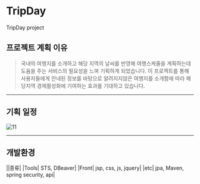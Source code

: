 # TripDay
TripDay project


## 프로젝트 계획 이유
> 국내의 여행지를 소개하고 해당 지역의 날씨를 반영해 여행스케줄을 계획하는데 도움을 주는 서비스의 필요성을 느껴 기획하게 되었습니다.
> 이 프로젝트를 통해 사용자들에게 안내된 정보를 바탕으로 알려지지않은 여행지를 소개함에 따라 해당지역 경제활성화에 기여하는 효과를 기대하고 있습니다.

----------------------------
## 기획 일정
![11](https://user-images.githubusercontent.com/87305963/125575613-21e163c1-e42f-4d5e-908e-7fab2d1c259a.JPG)

--------------------------
## 개발환경
||종류|
|Tools| STS, DBeaver|
|Front| jsp, css, js, jquery|
|etc| jpa, Maven, spring security, api|

